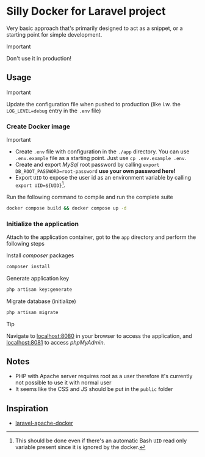 # Silly Docker for Laravel project

Very basic approach that's primarily designed to act as a snippet, or a starting point for simple development.

> [!IMPORTANT]
> Don't use it in production!

## Usage

> [!IMPORTANT]
>
> Update the configuration file when pushed to production (like i.w. the `LOG_LEVEL=debug` entry in the `.env` file)

### Create Docker image

> [!IMPORTANT]
>
> - Create `.env` file with configuration in the `./app` directory. You can use `.env.example` file as a starting point. Just use `cp .env.example .env`.
> - Create and export *MySql* root password by calling `export DB_ROOT_PASSWORD=root-password` **use your own password here!**
> - Export `UID` to expose the user id as an environment variable by calling `export UID=${UID}`[^1].

Run the following command to compile and run the complete suite

```sh
docker compose build && docker compose up -d
```

### Initialize the application

Attach to the application container, got to the `app` directory and perform the following steps

Install *composer* packages

```sh
composer install
```

Generate application key

```sh
php artisan key:generate
```

Migrate database (initialize)

```sh
php artisan migrate
```

> [!TIP]
>
> Navigate to [localhost:8080](localhost:8080) in your browser to access the application, and [localhost:8081](localhost:8081) to access *phpMyAdmin*.

[^1]: This should be done even if there's an automatic Bash `UID` read only variable present since it is ignored by the docker.

## Notes

- PHP with Apache server requires root as a user therefore it's currently not possible to use it with normal user
- It seems like the CSS and JS should be put in the `public` folder

## Inspiration

- [laravel-apache-docker](https://github.com/veevidify/laravel-apache-docker/tree/master)
